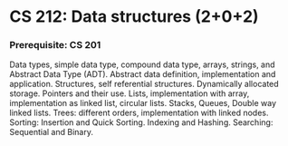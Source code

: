 # CS 212: Data structures (2+0+2)
### Prerequisite: CS 201
Data types, simple data type, compound data type, arrays, strings, and Abstract Data Type
(ADT). Abstract data definition, implementation and application. Structures, self referential
structures. Dynamically allocated storage. Pointers and their use. Lists, implementation with
array, implementation as linked list, circular lists. Stacks, Queues, Double way linked lists.
Trees: different orders, implementation with linked nodes. Sorting: Insertion and Quick
Sorting. Indexing and Hashing. Searching: Sequential and Binary. 
